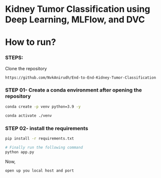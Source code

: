 # Kidney Tumor Classification using Deep Learning, MLFlow, and DVC

# How to run?
### STEPS:

Clone the repository

```bash
https://github.com/NvkAnirudh/End-to-End-Kidney-Tumor-Classification
```
### STEP 01- Create a conda environment after opening the repository

```bash
conda create -p venv python=3.9 -y
```

```bash
conda activate ./venv
```


### STEP 02- install the requirements
```bash
pip install -r requirements.txt
```

```bash
# Finally run the following command
python app.py
```

Now,
```bash
open up you local host and port
```